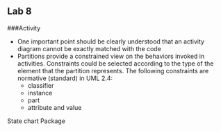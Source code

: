 ## Lab 8

###Activity
* One important point should be clearly understood that an activity diagram cannot be exactly matched with the code
* Partitions provide a constrained view on the behaviors invoked in activities. Constraints could be selected according to the type of the element that the partition represents. The following constraints are normative (standard) in UML 2.4:
	* classifier
	* instance
	* part
	* attribute and value

State chart
Package